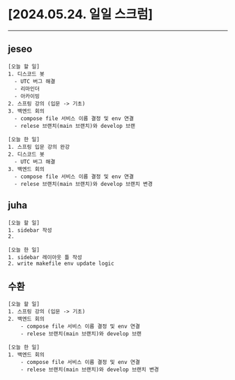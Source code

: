 # [2024.05.24. 일일 스크럼]
----

## jeseo
	[오늘 할 일]
	1. 디스코드 봇
	  - UTC 버그 해결
	  - 리마인더
	  - 아카이빙
	2. 스프링 강의 (입문 -> 기초)
	3. 백엔드 회의
	  - compose file 서비스 이름 결정 및 env 연결
	  - relese 브랜치(main 브랜치)와 develop 브랜
	
	[오늘 한 일]
	1. 스프링 입문 강의 완강
	2. 디스코드 봇
	  - UTC 버그 해결
	3. 백엔드 회의
	  - compose file 서비스 이름 결정 및 env 연결
	  - relese 브랜치(main 브랜치)와 develop 브랜치 변경


## juha
	[오늘 할 일]
	1. sidebar 작성
	2.
	
	[오늘 한 일]
	1. sidebar 레이아웃 틀 작성
	2. write makefile env update logic


## 수환
	[오늘 할 일]
	1. 스프링 강의 (입문 -> 기초)
	2. 백엔드 회의
	    - compose file 서비스 이름 결정 및 env 연결
	    - relese 브랜치(main 브랜치)와 develop 브랜
	
	[오늘 한 일]
	1. 백엔드 회의
	    - compose file 서비스 이름 결정 및 env 연결
	    - relese 브랜치(main 브랜치)와 develop 브랜치 변경


